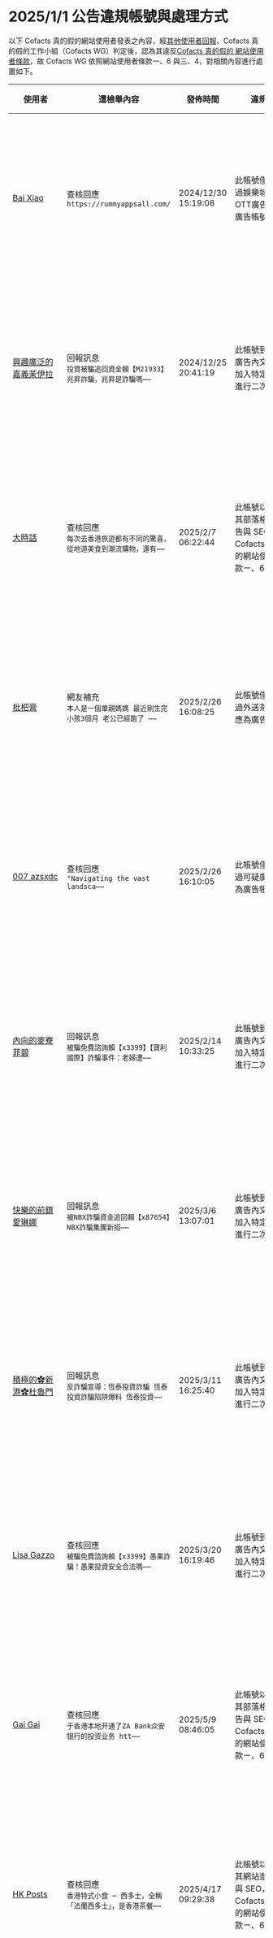 2025/1/1 公告違規帳號與處理方式
=========

以下 Cofacts 真的假的網站使用者發表之內容，經[其他使用者回報](https://docs.google.com/spreadsheets/d/e/2PACX-1vRdcwXdC36xfgXfSMSk527Zbel9A-__vwRXkQ0NjkzSXoSPETCFc7sI7SoaAFdPCfskugtQL-Md8JgH/pubhtml?gid=438362561&single=true)、Cofacts 真的假的工作小組（Cofacts WG）判定後，認為其違反[Cofacts 真的假的 網站使用者條款](https://github.com/cofacts/rumors-site/blob/master/LEGAL.md)，故 Cofacts WG 依照網站使用者條款一、6 與三、4，對相關內容進行處置如下。

| 使用者 | 遭檢舉內容 | 發佈時間 | 違規樣態 | 處置 |
| ----- | -------- | ------- | ------- | --- |
| [Bai Xiao](https://cofacts.github.io/community-builder/#/editorworks?showAll=1&day=365&userId=g-RrCZMBd8PNbJEMf-ds) | 查核回應<br>`https://rummyappsall.com/` | 2024/12/30 15:19:08 | 此帳號僅有張貼過娛樂城與盜版OTT廣告，應為廣告帳號。 | 隱藏所有被檢舉人發表之內容 [^block] |
| [興趣廣泛的嘉義茉伊拉](https://cofacts.github.io/community-builder/#/editorworks?showAll=1&day=365&userId=j4S8C_0B4EGPe2JgITNEpKjSzwi4cRIUJPoKfSuF1NLERl-_s) | 回報訊息<br>`投資被騙追回資金賴【M21933】兆昇詐騙，兆昇是詐騙嗎⋯⋯` | 2024/12/25 20:41:19 | 此帳號到處張貼廣告內文吸引人加入特定 LINE ID 進行二次詐騙。 | 隱藏所有被檢舉人發表之內容 [^block] |
| [大時話](https://cofacts.github.io/community-builder/#/editorworks?showAll=1&day=365&userId=O-YMSJQBYrjt7MSMDa1x) | 查核回應<br>`每次去香港旅遊都有不同的驚喜，從地道美食到潮流購物，還有⋯⋯` | 2025/2/7 06:22:44 | 此帳號以查核為其部落格進行廣告與 SEO，故依 Cofacts 真的假的網站使用者條款ㄧ、6 處理。 | 隱藏所有被檢舉人發表之內容 [^block] |
| [枇杷膏](https://cofacts.github.io/community-builder/#/editorworks?showAll=1&day=365&userId=gOhKQZUBYrjt7MSMEiku) | 網友補充<br>`本人是一個單親媽媽 最近剛生完小孩3個月 老公已經跑了 ⋯⋯` | 2025/2/26 16:08:25 | 此帳號僅有張貼過外送茶廣告，應為廣告帳號。 | 隱藏所有被檢舉人發表之內容 [^block] |
| [007 azsxdc](https://cofacts.github.io/community-builder/#/editorworks?showAll=1&day=365&userId=g-hKQZUBYrjt7MSM2ynx) | 查核回應<br>`"Navigating the vast landsca⋯⋯` | 2025/2/26 16:10:05 | 此帳號僅有張貼過可疑廣告，應為廣告帳號。 | 隱藏所有被檢舉人發表之內容 [^block] |
| [內向的麥寮菲碧](https://cofacts.github.io/community-builder/#/editorworks?showAll=1&day=365&userId=j4S8C_VvVO5-QRczPhyOyfaL-VQU-D1BnonMpo7Ro2HWjjAIg) | 回報訊息<br>`被騙免費諮詢賴【x3399】【寶利國際】詐騙事件：老婦遭⋯⋯` | 2025/2/14 10:33:25 | 此帳號到處張貼廣告內文吸引人加入特定 LINE ID 進行二次詐騙。 | 隱藏所有被檢舉人發表之內容 [^block] |
| [快樂的前鎮愛琳娜](https://cofacts.github.io/community-builder/#/editorworks?showAll=1&day=365&userId=j4S8C_fJggAp4_MKCTpMNxdGJ-veiLP09ia8nD2l1qtfwsiHU) | 回報訊息<br>`被NBX詐騙資金追回賴【x87654】NBX詐騙集團新招⋯⋯` | 2025/3/6 13:07:01 | 此帳號到處張貼廣告內文吸引人加入特定 LINE ID 進行二次詐騙。 | 隱藏所有被檢舉人發表之內容 [^block] |
| [積極的✿新港✿杜魯門](https://cofacts.github.io/community-builder/#/editorworks?showAll=1&day=365&userId=j4S8C_fLmWyFJ6eEbOW0W8yviuJrekyEavCrB1yb9DDeYs34Y) | 回報訊息<br>`反詐騙宣導：恆泰投資詐騙 恆泰投資詐騙陷阱爆料 恆泰投資⋯⋯` | 2025/3/11 16:25:40 | 此帳號到處張貼廣告內文吸引人加入特定 LINE ID 進行二次詐騙。 | 隱藏所有被檢舉人發表之內容 [^block] |
| [Lisa Gazzo](https://cofacts.github.io/community-builder/#/editorworks?showAll=1&day=365&userId=KeibspUBYrjt7MSMGeex) | 查核回應<br>`被騙免費諮詢賴【x3399】愚果詐騙！愚果投資安全合法嗎⋯⋯` | 2025/3/20 16:19:46 | 此帳號到處張貼廣告內文吸引人加入特定 LINE ID 進行二次詐騙。 | 隱藏所有被檢舉人發表之內容 [^block] |
| [Gai Gai](https://cofacts.github.io/community-builder/#/editorworks?showAll=1&day=365&userId=E1x_spYBfs35m9MiiYAF) | 查核回應<br>`于香港本地开通了ZA Bank众安银行的投资业务 htt⋯⋯` | 2025/5/9 08:46:05 | 此帳號以查核為其部落格進行廣告與 SEO，故依 Cofacts 真的假的網站使用者條款ㄧ、6 處理。 | 隱藏所有被檢舉人發表之內容 [^block] |
| [HK Posts](https://cofacts.github.io/community-builder/#/editorworks?showAll=1&day=365&userId=kanVVnkB9w1KR1IkApn9) | 查核回應<br>`香港特式小食 ─ 西多士，全稱「法蘭西多士」，是香港茶餐⋯⋯` | 2025/4/17 09:29:38 | 此帳號以查核為其網站進行廣告與 SEO，故依 Cofacts 真的假的網站使用者條款ㄧ、6 處理。 | 隱藏所有被檢舉人發表之內容 [^block] |
| [alysia boydston](https://cofacts.github.io/community-builder/#/editorworks?showAll=1&day=365&userId=vVy91JYBfs35m9MiDLzQ) | 查核回應<br>`訊息與謠言查證無關。 作為一位中期投資操作者，我一直在尋⋯⋯` | 2025/5/16 00:23:42 | 此帳號僅有替詐騙背書，應是詐騙帳號。 | 隱藏所有被檢舉人發表之內容 [^block] |
| [陳迷妮](https://cofacts.github.io/community-builder/#/editorworks?showAll=1&day=365&userId=5ug4CJgBDktNo1YhMo04) | 查核回應<br>`是真實的誒 我也有再做 我有拿到材料和領到薪水 所以我才⋯⋯` | 2025/7/14 17:17:41 | 此帳號與其他帳號自 2025/07/14~16 替詐騙洗白，為協同性造假行為。 | 隱藏所有被檢舉人發表之內容 [^block] |
| [陳怡吟](https://cofacts.github.io/community-builder/#/editorworks?showAll=1&day=365&userId=8ug_CJgBDktNo1Yh2o11) | 查核回應<br>`正規公司` | 2025/7/14 17:25:02 | 此帳號與其他帳號自 2025/07/14~16 替詐騙洗白，為協同性造假行為。 | 隱藏所有被檢舉人發表之內容 [^block] |
| [蘇美靜](https://cofacts.github.io/community-builder/#/editorworks?showAll=1&day=365&userId=BugMDZgBDktNo1YhlJcg) | 查核回應<br>`我做一年了 我覺得還可以 不會拖欠薪水` | 2025/7/15 15:48:08 | 此帳號與其他帳號自 2025/07/14~16 替詐騙洗白，為協同性造假行為。 | 隱藏所有被檢舉人發表之內容 [^block] |
| [Silas Amos](https://cofacts.github.io/community-builder/#/editorworks?showAll=1&day=365&userId=auioDZgBDktNo1YhsJj0) | 查核回應<br>`沒問題的吧` | 2025/7/15 21:14:12 | 此帳號與其他帳號自 2025/07/14~16 替詐騙洗白，為協同性造假行為。 | 隱藏所有被檢舉人發表之內容 [^block] |
| [Dephanie Teoh](https://cofacts.github.io/community-builder/#/editorworks?showAll=1&day=365&userId=g-gREpgBDktNo1YhPKDP) | 查核回應<br>`我是覺得沒有讓我繳錢 沒有讓我加入群組 也不用身份證件 ⋯⋯` | 2025/7/16 15:12:33 | 此帳號與其他帳號自 2025/07/14~16 替詐騙洗白，為協同性造假行為。 | 隱藏所有被檢舉人發表之內容 [^block] |
| [李鴻金](https://cofacts.github.io/community-builder/#/editorworks?showAll=1&day=365&userId=u-grEpgBDktNo1YhVqAR) | 網友補充<br>`這個是真的 我有做過 公司在政府也是有備案的 不用擔心 ⋯⋯` | 2025/7/16 15:38:14 | 此帳號與其他帳號自 2025/07/14~16 替詐騙洗白，為協同性造假行為。 | 隱藏所有被檢舉人發表之內容 [^block] |
| [蔣羽倫](https://cofacts.github.io/community-builder/#/editorworks?showAll=1&day=365&userId=vegrEpgBDktNo1YhiqBG) | 網友補充<br>`這是正規公司喔 不用擔心喔 我自己都有做了半年多 白天還⋯⋯` | 2025/7/16 15:57:10 | 此帳號與其他帳號自 2025/07/14~16 替詐騙洗白，為協同性造假行為。 | 隱藏所有被檢舉人發表之內容 [^block] |
| [黎孀楠](https://cofacts.github.io/community-builder/#/editorworks?showAll=1&day=365&userId=4-g9EpgBDktNo1Yh06Bk) | 網友補充<br>`這手工包裝是正規公司喔 我自己都已經做了半年多了 每次都⋯⋯` | 2025/7/16 16:06:10 | 此帳號與其他帳號自 2025/07/14~16 替詐騙洗白，為協同性造假行為。 | 隱藏所有被檢舉人發表之內容 [^block] |
| [Ting Yi](https://cofacts.github.io/community-builder/#/editorworks?showAll=1&day=365&userId=p-g3DpgBDktNo1YhRJlu) | 查核回應<br>`真實` | 2025/7/15 23:46:09 | 此帳號與其他帳號自 2025/07/14~16 替詐騙洗白，為協同性造假行為。 | 隱藏所有被檢舉人發表之內容 [^block] |
| [王小明](https://cofacts.github.io/community-builder/#/editorworks?showAll=1&day=365&userId=tegpEpgBDktNo1YhKaDK) | 網友補充<br>`這個是真的 我有做過 公司在政府也是有備案的 不用擔心 ⋯⋯` | 2025/7/16 15:37:25 | 此帳號與其他帳號自 2025/07/16 15:00～16:00 替詐騙洗白，為協同性造假行為。 | 隱藏所有被檢舉人發表之內容 [^block] |
| [梁雨彤](https://cofacts.github.io/community-builder/#/editorworks?showAll=1&day=365&userId=vOgrEpgBDktNo1YhbKAM) | 網友補充<br>`是真的 我也是在做的 公司在政府也是有備案的 放心就可以⋯⋯` | 2025/7/16 15:40:34 | 此帳號與其他帳號自 2025/07/16 15:00～16:00 替詐騙洗白，為協同性造假行為。 | 隱藏所有被檢舉人發表之內容 [^block] |
| [李小然](https://cofacts.github.io/community-builder/#/editorworks?showAll=1&day=365&userId=y-gxEpgBDktNo1Yhd6AB) | 網友補充<br>`是真的喔 我自己都是有一直在做的 公司都是正規公司 陳小⋯⋯` | 2025/7/16 15:47:47 | 此帳號與其他帳號自 2025/07/16 15:00～16:00 替詐騙洗白，為協同性造假行為。 | 隱藏所有被檢舉人發表之內容 [^block] |
| [Ilam Abdalkreem](https://cofacts.github.io/community-builder/#/editorworks?showAll=1&day=365&userId=1w4rX5gBngzKCCgMYoTp) | 網友補充<br>`感謝大家對我們平台的關注與支持！🎉我們致力於打造一個安⋯⋯` | 2025/7/31 14:30:50 | 此帳號與其他帳號自 2025/07/31 06:50~07:05 替詐騙洗白，為協同性造假行為。 | 隱藏所有被檢舉人發表之內容 [^block] |
| [Cachucho Cavalcanti](https://cofacts.github.io/community-builder/#/editorworks?showAll=1&day=365&userId=xw4jX5gBngzKCCgMNoT4) | 查核回應<br>`這個平台是一個致力於促進藝文演出與劇組合作的創新媒合平台⋯⋯` | 2025/7/31 14:52:44 | 此帳號與其他帳號自 2025/07/31 06:50~07:05 替詐騙洗白，為協同性造假行為。 | 隱藏所有被檢舉人發表之內容 [^block] |
| [Willan Lima](https://cofacts.github.io/community-builder/#/editorworks?showAll=1&day=365&userId=9w40X5gBngzKCCgMqIT_) | 查核回應<br>`在接觸這份線上打字員工作的過程中，我對整體的招募流程與客⋯⋯` | 2025/7/31 15:01:26 | 此帳號與其他帳號自 2025/07/31 06:50~07:05 替詐騙洗白，為協同性造假行為。 | 隱藏所有被檢舉人發表之內容 [^block] |
| [李斯惠](https://cofacts.github.io/community-builder/#/editorworks?showAll=1&day=365&userId=NunPWpgBDktNo1Yhiiy9) | 查核回應<br>`是正規代工` | 2025/7/30 18:11:36 | 此帳號與其他帳號替詐騙洗白，為協同性造假行為。 | 隱藏所有被檢舉人發表之內容 [^block] |
| [昭薰](https://cofacts.github.io/community-builder/#/editorworks?showAll=1&day=365&userId=nQ57f5gBngzKCCgMesQn) | 查核回應<br>`是正規公司 我有幫忙做的` | 2025/8/6 21:04:59 | 此帳號與其他帳號替詐騙洗白，為協同性造假行為。 | 隱藏所有被檢舉人發表之內容 [^block] |
| [蓝海婷](https://cofacts.github.io/community-builder/#/editorworks?showAll=1&day=365&userId=CQ6UmJgBngzKCCgMNvFR) | 查核回應<br>`蔡小姐是正規人員我有去公司看過` | 2025/8/14 13:46:00 | 此帳號與其他帳號替詐騙洗白，為協同性造假行為。 | 隱藏所有被檢舉人發表之內容 [^block] |
| [Hi hi](https://cofacts.github.io/community-builder/#/editorworks?showAll=1&day=365&userId=8irsQpkBnPW1yVGMhIsK) | 網友補充<br>`在 Lover 網站上遇見了現在的老婆，是我人生中最幸運⋯⋯` | 2025/9/13 19:55:36 | 此帳號以查核為其網站進行廣告與 SEO，故依 Cofacts 真的假的網站使用者條款ㄧ、6 處理。 | 隱藏所有被檢舉人發表之內容 [^block] |
| [理智的鹽水賽維爾](https://cofacts.github.io/community-builder/#/editorworks?showAll=1&day=365&userId=j4S8C_rhyVG8MhSNv3z2Vx7QeXKv0W-RsR330z1cj6AIU4Yz8) | 回報訊息<br>`「Threads詐騙瘋狂吸金中免費討回賴zg369」Th⋯⋯` | 2025/9/18 11:57:34 | 此帳號到處張貼廣告內文吸引人加入特定 LINE ID 進行二次詐騙。 | 隱藏所有被檢舉人發表之內容 [^block] |
| [蔣妍妍](https://cofacts.github.io/community-builder/#/editorworks?showAll=1&day=365&userId=w4BYXJkB29ocKseuMgNo) | 查核回應<br>`明怡投資帶你賺錢起飛[反詐義士 Jyad77 ]冷靜想想⋯⋯` | 2025/9/18 18:34:30 | 此帳號到處張貼廣告內文吸引人加入特定 LINE ID 進行二次詐騙。 | 隱藏所有被檢舉人發表之內容 [^block] |

[^block]: 
    經 Cofacts WG 研判，此使用者近期之所有內容均違反使用者條款（例如不斷進行廣告行為），故循[前例](https://github.com/cofacts/takedowns/blob/master/2021/1125-2nd-spam.md)，針對被檢舉人進行下面處置：
    1. 於資料庫中註記此使用者為被封鎖的使用者，檢附此公告的連結。
    2. 隱藏此使用者的所有「回應」、「補充」、與「評價」。
    3. 透過被檢舉人登入過的瀏覽器，仍可在網站上看到自己的回應、補充與評價。
